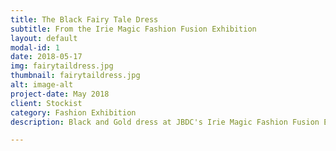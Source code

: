 ```yaml
---
title: The Black Fairy Tale Dress
subtitle: From the Irie Magic Fashion Fusion Exhibition
layout: default
modal-id: 1
date: 2018-05-17
img: fairytaildress.jpg
thumbnail: fairytaildress.jpg
alt: image-alt
project-date: May 2018
client: Stockist
category: Fashion Exhibition
description: Black and Gold dress at JBDC's Irie Magic Fashion Fusion Exhibition held at the Jamaica Pegasus

---
```

